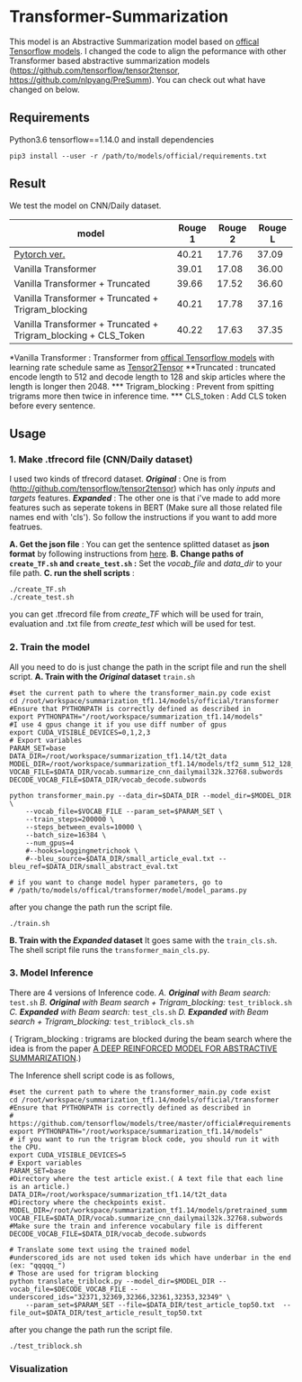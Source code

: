 # Transformer-Summarization
This model is an Abstractive Summarization model based on [offical Tensorflow models](https://github.com/tensorflow/models). I changed the code to align the peformance with other Transformer based abstractive summarization models (https://github.com/tensorflow/tensor2tensor, https://github.com/nlpyang/PreSumm). You can check out what have changed on below. 

## Requirements
Python3.6
tensorflow==1.14.0 
and install dependencies

    pip3 install --user -r /path/to/models/official/requirements.txt


## Result 
We test the model on CNN/Daily dataset.

| model | Rouge 1  |  Rouge 2  |  Rouge L  |  
| ------ | ------ | ------ | ------ | 
|[Pytorch ver.](https://arxiv.org/pdf/1908.08345.pdf) | 40.21 |17.76 | 37.09 |
| Vanilla Transformer  | 39.01 |17.08 | 36.00|
| Vanilla Transformer + Truncated  | 39.66 |17.52 | 36.60 | 
| Vanilla Transformer + Truncated + Trigram_blocking  | 40.21 |17.78 | 37.16 | 
| Vanilla Transformer + Truncated + Trigram_blocking + CLS_Token  | 40.22 | 17.63 | 37.35 | 

*Vanilla Transformer : Transformer from [offical Tensorflow models](https://github.com/tensorflow/models) with learning rate schedule same as [Tensor2Tensor](https://github.com/tensorflow/tensor2tensor)
**Truncated : truncated encode length to 512 and decode length to 128 and skip articles where the length is longer then 2048.
*** Trigram_blocking : Prevent from spitting trigrams more then twice in inference time. 
*** CLS_token : Add CLS token before every sentence. 

## Usage
### 1. Make .tfrecord file  (CNN/Daily dataset)
I used two kinds of tfrecord dataset. 
***Original*** : One is from (http://github.com/tensorflow/tensor2tensor) which has only *inputs* and *targets* features. 
***Expanded*** : The other one is that i've made to add more features such as seperate tokens in BERT (Make sure all those related file names end with 'cls'). So follow the instructions if you want to add more featrues. 

**A. Get the json file** : You can get the sentence splitted dataset as **json format**  by following instructions from [here](https://github.com/nlpyang/PreSumm).
**B. Change paths of ```create_TF.sh``` and ```create_test.sh``` :** Set the *vocab_file* and *data_dir* to your file path. 
**C. run the shell scripts** :
    
    ./create_TF.sh 
    ./create_test.sh
you can get .tfrecord file from *create_TF* which will be used for train, evaluation and .txt file from *create_test* which will be used for test.

### 2. Train the model 
All you need to do is just change the path in the script file and run the shell script. 
**A. Train with the *Original* dataset** ```train.sh```

    #set the current path to where the transformer_main.py code exist 
    cd /root/workspace/summarization_tf1.14/models/official/transformer 
    #Ensure that PYTHONPATH is correctly defined as described in
    export PYTHONPATH="/root/workspace/summarization_tf1.14/models"
    #I use 4 gpus change it if you use diff number of gpus
    export CUDA_VISIBLE_DEVICES=0,1,2,3  
    # Export variables
    PARAM_SET=base
    DATA_DIR=/root/workspace/summarization_tf1.14/t2t_data
    MODEL_DIR=/root/workspace/summarization_tf1.14/models/tf2_summ_512_128_lr0.2_t2tlr_wrm8k_rmlen2048_$PARAM_SET
    VOCAB_FILE=$DATA_DIR/vocab.summarize_cnn_dailymail32k.32768.subwords
    DECODE_VOCAB_FILE=$DATA_DIR/vocab_decode.subwords
    
    python transformer_main.py --data_dir=$DATA_DIR --model_dir=$MODEL_DIR \
        --vocab_file=$VOCAB_FILE --param_set=$PARAM_SET \
        --train_steps=200000 \
        --steps_between_evals=10000 \
        --batch_size=16384 \
        --num_gpus=4
        #--hooks=loggingmetrichook \
        #--bleu_source=$DATA_DIR/small_article_eval.txt --bleu_ref=$DATA_DIR/small_abstract_eval.txt
        
    # if you want to change model hyper parameters, go to
    # /path/to/models/offical/transformer/model/model_params.py
    
after you change the path run the script file. 
    
    ./train.sh

**B. Train with the *Expanded* dataset**
It goes same with the ```train_cls.sh```. The shell script file runs the ```transformer_main_cls.py```. 

### 3. Model Inference
There are 4 versions of Inference code.
*A. **Original** with Beam search:*  ```test.sh```
*B. **Original** with Beam search + Trigram_blocking:* ```test_triblock.sh```
*C. **Expanded** with Beam search:* ```test_cls.sh```
*D. **Expanded** with Beam search + Trigram_blocking:* ```test_triblock_cls.sh```

( Trigram_blocking :  trigrams are blocked during the beam search where the idea is from the paper [A DEEP REINFORCED MODEL FOR ABSTRACTIVE SUMMARIZATION](https://arxiv.org/pdf/1705.04304.pdf).)

The Inference shell script code is as follows,     
    
    #set the current path to where the transformer_main.py code exist 
    cd /root/workspace/summarization_tf1.14/models/official/transformer
    #Ensure that PYTHONPATH is correctly defined as described in
    # https://github.com/tensorflow/models/tree/master/official#requirements
    export PYTHONPATH="/root/workspace/summarization_tf1.14/models"
    # if you want to run the trigram block code, you should run it with the CPU.
    export CUDA_VISIBLE_DEVICES=5
    # Export variables
    PARAM_SET=base
    #Directory where the test article exist.( A text file that each line is an article.)
    DATA_DIR=/root/workspace/summarization_tf1.14/t2t_data
    #Directory where the checkpoints exist. 
    MODEL_DIR=/root/workspace/summarization_tf1.14/models/pretrained_summ
    VOCAB_FILE=$DATA_DIR/vocab.summarize_cnn_dailymail32k.32768.subwords
    #Make sure the train and inference vocabulary file is different 
    DECODE_VOCAB_FILE=$DATA_DIR/vocab_decode.subwords
    
    # Translate some text using the trained model
    #underscored_ids are not used token ids which have underbar in the end (ex: "qqqqq_")
    # Those are used for trigram blocking 
    python translate_triblock.py --model_dir=$MODEL_DIR --vocab_file=$DECODE_VOCAB_FILE --underscored_ids="32371,32369,32366,32361,32353,32349" \
        --param_set=$PARAM_SET --file=$DATA_DIR/test_article_top50.txt  --file_out=$DATA_DIR/test_article_result_top50.txt

after you change the path run the script file. 
   
    ./test_triblock.sh
    
### Visualization




